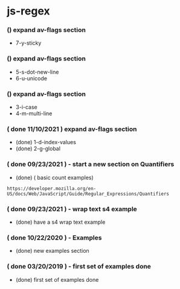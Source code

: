 # js-regex


### () expand av-flags section
* 7-y-sticky

### () expand av-flags section
* 5-s-dot-new-line
* 6-u-unicode


### () expand av-flags section
* 3-i-case
* 4-m-multi-line


### ( done 11/10/2021 ) expand av-flags section
* (done) 1-d-index-values
* (done) 2-g-global

### ( done 09/23/2021 ) - start a new section on Quantifiers
* (done) ( basic count examples)
```
https://developer.mozilla.org/en-US/docs/Web/JavaScript/Guide/Regular_Expressions/Quantifiers
```


### ( done 09/23/2021 ) - wrap text s4 example
* (done) have a s4 wrap text example

### ( done 10/22/2020 ) - Examples
* (done) new examples section

### ( done 03/20/2019 ) - first set of examples done
* (done) first set of examples done 